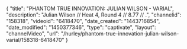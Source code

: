 {
    "title": "PHANTOM TRUE INNOVATION: JULIAN WILSON - VARIAL",
    "description": "Julian Wilson \/\/ Heat 4, Round 4 \/\/ 8.77 \/\/ .",
    "channelid": "158318",
    "videoid": "6418470",
    "date_created": "1443716854",
    "date_modified": "1450377346",
    "type": "captivate",
    "layout": "channelVideo",
    "url": "\/hurley\/phantom-true-innovation-julian-wilson-varial\/158318-6418470"
}